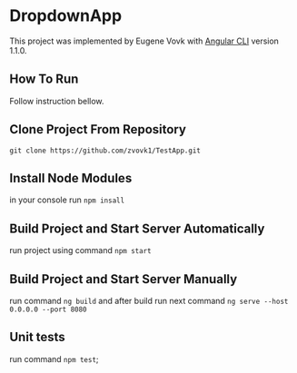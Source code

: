 # DropdownApp

This project was implemented by Eugene Vovk with [Angular CLI](https://github.com/angular/angular-cli) version 1.1.0.

## How To Run
Follow instruction bellow.

## Clone Project From Repository 
`git clone https://github.com/zvovk1/TestApp.git`

## Install Node Modules
in your console run `npm insall`

## Build Project and Start Server Automatically
run project using command `npm start` 

## Build Project and Start Server Manually
run command `ng build` and after build run next command `ng serve --host 0.0.0.0 --port 8080 ` 

## Unit tests
run command `npm test`;

